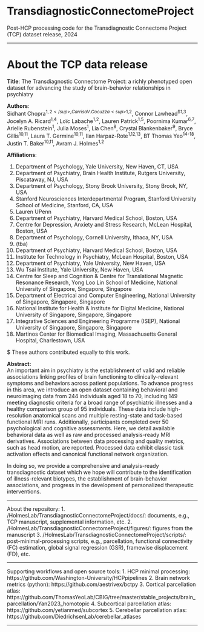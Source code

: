 # TransdiagnosticConnectomeProject
Post-HCP processing code for the Transdiagnostic Connectome Project (TCP) dataset release, 2024

<hr>
<h1>About the TCP data release </h1>   

**Title**: The Transdiagnostic Connectome Project: a richly phenotyped open dataset for advancing the study of brain-behavior relationships in psychiatry

**Authors**:  
Sidhant Chopra<sup>$1,2</sup>, Carrisa V. Cocuzza<sup>$1,2</sup>, Connor Lawhead<sup>$1,3</sup>, Jocelyn A. Ricard<sup>1,4</sup>, Loïc Labache<sup>1,2</sup>, Lauren Patrick<sup>1,5</sup>, Poornima Kumar<sup>6,7</sup>, Arielle Rubenstein<sup>1</sup>, Julia Moses<sup>1</sup>, Lia Chen<sup>8</sup>, Crystal Blankenbaker<sup>9</sup>, Bryce Gillis<sup>10,11</sup>, Laura T. Germine<sup>10,11</sup>, Ilan Harpaz-Rote<sup>1,12,13</sup>, BT Thomas Yeo<sup>14-18</sup>, Justin T. Baker<sup>10,11</sup>, Avram J. Holmes<sup>1,2</sup>   

**Affiliations**:   
1.	Department of Psychology, Yale University, New Haven, CT, USA
2.	Department of Psychiatry, Brain Health Institute, Rutgers University, Piscataway, NJ, USA
3.	Department of Psychology, Stony Brook University, Stony Brook, NY, USA
4.	Stanford Neurosciences Interdepartmental Program, Stanford University School of Medicine, Stanford, CA, USA
5.	Lauren UPenn 
6.	Department of Psychiatry, Harvard Medical School, Boston, USA
7.	Centre for Depression, Anxiety and Stress Research, McLean Hospital, Boston, USA
8.	Department of Psychology, Cornell University, Ithaca, NY, USA
9.	(tba)
10.	Department of Psychiatry, Harvard Medical School, Boston, USA
11.	Institute for Technology in Psychiatry, McLean Hospital, Boston, USA
12.	Department of Psychiatry, Yale University, New Haven, USA 
13.	Wu Tsai Institute, Yale University, New Haven, USA
14.	Centre for Sleep and Cognition & Centre for Translational Magnetic Resonance Research, Yong Loo Lin School of Medicine, National University of Singapore, Singapore, Singapore
15.	Department of Electrical and Computer Engineering, National University of Singapore, Singapore, Singapore
16.	National Institute for Health & Institute for Digital Medicine, National University of Singapore, Singapore, Singapore
17.	Integrative Sciences and Engineering Programme (ISEP), National University of Singapore, Singapore, Singapore
18.	Martinos Center for Biomedical Imaging, Massachusetts General Hospital, Charlestown, USA

$ These authors contributed equally to this work.

**Abstract:**   
An important aim in psychiatry is the establishment of valid and reliable associations linking profiles of  brain functioning to clinically-relevant symptoms and behaviors across patient populations. To advance progress in this area, we introduce an open dataset containing behavioral and neuroimaging data from 244 individuals aged 18 to 70, including 149 meeting diagnostic criteria for a broad range of psychiatric illnesses and a healthy comparison group of 95 individuals. These data include high-resolution anatomical scans and multiple resting-state and task-based functional MRI runs. Additionally, participants completed over 50 psychological and cognitive assessments. Here, we detail available behavioral data as well as raw and processed analysis-ready MRI derivatives. Associations between data processing and quality metrics, such as head motion, are reported. Processed data exhibit classic task activation effects and canonical functional network organization. 

In doing so, we provide a comprehensive and analysis-ready transdiagnostic dataset which we hope  will contribute to the identification of illness-relevant biotypes, the establishment of brain-behavior associations, and progress in the development of personalized therapeutic interventions.

<hr>
<h>About the repository:</h>
1. /HolmesLab/TransdiagnosticConnectomeProject/docs/: documents, e.g., TCP manuscript, supplemental information, etc.
2. /HolmesLab/TransdiagnosticConnectomeProject/figures/: figures from the manuscript
3. /HolmesLab/TransdiagnosticConnectomeProject/scripts/: post-minimal-processing scripts, e.g., parcellation, functional connectivity (FC) estimation, global signal regression (GSR), framewise displacement (FD), etc.

<hr>
<h>Supporting workflows and open source tools:</h>
1. HCP minimal processing: https://github.com/Washington-University/HCPpipelines
2. Brain network metrics (python): https://github.com/aestrivex/bctpy
3. Cortical parcellation atlas: https://github.com/ThomasYeoLab/CBIG/tree/master/stable_projects/brain_parcellation/Yan2023_homotopic
4. Subcortical parcellation atlas: https://github.com/yetianmed/subcortex
5. Cerebellar parcellation atlas: https://github.com/DiedrichsenLab/cerebellar_atlases

<hr>
